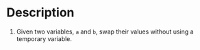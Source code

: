 # Description

1. Given two variables, `a` and `b`, swap their values without using a temporary variable.
